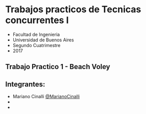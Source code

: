 # Trabajos practicos de Tecnicas concurrentes I

- Facultad de Ingenieria
- Universidad de Buenos Aires
- Segundo Cuatrimestre
- 2017

## Trabajo Practico 1 - Beach Voley


## Integrantes:

- Mariano Cinalli [@MarianoCinalli](https://github.com/MarianoCinalli)
-
-
